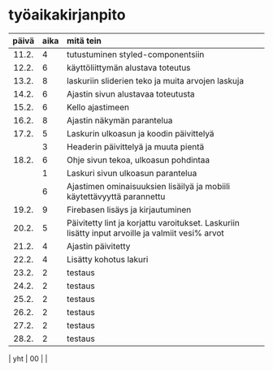 # työaikakirjanpito

| päivä | aika | mitä tein  |
| :----:|:-----| :-----|
| 11.2. | 4    | tutustuminen styled-componentsiin|
| 12.2. | 6    | käyttöliittymän alustava toteutus|
| 13.2. | 8    | laskuriin sliderien teko ja muita arvojen laskuja|
| 14.2. | 6    | Ajastin sivun alustavaa toteutusta |
| 15.2. | 6    | Kello ajastimeen|
| 16.2. | 8    | Ajastin näkymän parantelua|
| 17.2. | 5    | Laskurin ulkoasun ja koodin päivittelyä|
|       | 3    | Headerin päivittelyä ja muuta pientä |
| 18.2. | 6    | Ohje sivun tekoa, ulkoasun pohdintaa|
|       | 1    | Laskuri sivun ulkoasun parantelua| 
|       | 6    | Ajastimen ominaisuuksien lisäilyä ja mobiili käytettävyyttä parannettu|
| 19.2. | 9    | Firebasen lisäys ja kirjautuminen |
| 20.2. | 5    | Päivitetty lint ja korjattu varoitukset. Laskuriin lisätty input arvoille ja valmiit vesi% arvot|
| 21.2. | 4    | Ajastin päivitetty|
| 22.2. | 4    | Lisätty kohotus lakuri|
| 23.2. | 2    | testaus |
| 24.2. | 2    | testaus |
| 25.2. | 2    | testaus |
| 26.2. | 2    | testaus |
| 27.2. | 2    | testaus |
| 28.2. | 2    | testaus |





| yht   | 00   | | 